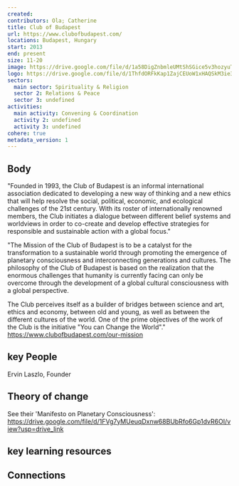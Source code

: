 ```yaml
---
created:
contributors: Ola; Catherine
title: Club of Budapest
url: https://www.clubofbudapest.com/
locations: Budapest, Hungary
start: 2013
end: present
size: 11-20
image: https://drive.google.com/file/d/1a58DigZnbmleUMtShSGice5v3hozyuTC/view?usp=drive_link
logo: https://drive.google.com/file/d/1ThfdORFkKap1ZajCEUoW1xHAQSkM3ie3/view?usp=drive_link
sectors:
  main sector: Spirituality & Religion
  sector 2: Relations & Peace
  sector 3: undefined
activities: 
  main activity: Convening & Coordination
  activity 2: undefined
  activity 3: undefined
cohere: true
metadata_version: 1
---
```



## Body

"Founded in 1993, the Club of Budapest is an informal international association dedicated to developing a new way of thinking and a new ethics that will help resolve the social, political, economic, and ecological challenges of the 21st century. With its roster of internationally renowned members, the Club initiates a dialogue between different belief systems and worldviews in order to co-create and develop effective strategies for responsible and sustainable action with a global focus."

"The Mission of the Club of Budapest is to be a catalyst for the transformation to a sustainable world through promoting the emergence of planetary consciousness and interconnecting generations and cultures. The philosophy of the Club of Budapest is based on the realization that the enormous challenges that humanity is currently facing can only be overcome through the development of a global cultural consciousness with a global perspective.

The Club perceives itself as a builder of bridges between science and art, ethics and economy, between old and young, as well as between the different cultures of the world. One of the prime objectives of the work of the Club is the initiative "You can Change the World"."
https://www.clubofbudapest.com/our-mission

## key People

Ervin Laszlo, Founder

## Theory of change

See their 'Manifesto on Planetary Consciousness': https://drive.google.com/file/d/1FVg7yMUeuqDxnw68BUbRfo6Gp1dvR6OI/view?usp=drive_link 

## key learning resources



## Connections




